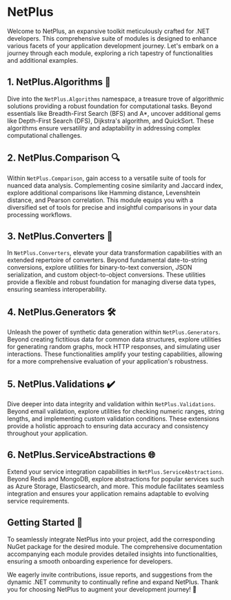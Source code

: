 # NetPlus

Welcome to NetPlus, an expansive toolkit meticulously crafted for .NET developers. This comprehensive suite of modules is designed to enhance various facets of your application development journey. Let's embark on a journey through each module, exploring a rich tapestry of functionalities and additional examples.

## 1. NetPlus.Algorithms 🧠

Dive into the `NetPlus.Algorithms` namespace, a treasure trove of algorithmic solutions providing a robust foundation for computational tasks. Beyond essentials like Breadth-First Search (BFS) and A*, uncover additional gems like Depth-First Search (DFS), Dijkstra's algorithm, and QuickSort. These algorithms ensure versatility and adaptability in addressing complex computational challenges.

## 2. NetPlus.Comparison 🔍

Within `NetPlus.Comparison`, gain access to a versatile suite of tools for nuanced data analysis. Complementing cosine similarity and Jaccard index, explore additional comparisons like Hamming distance, Levenshtein distance, and Pearson correlation. This module equips you with a diversified set of tools for precise and insightful comparisons in your data processing workflows.

## 3. NetPlus.Converters 🔄

In `NetPlus.Converters`, elevate your data transformation capabilities with an extended repertoire of converters. Beyond fundamental date-to-string conversions, explore utilities for binary-to-text conversion, JSON serialization, and custom object-to-object conversions. These utilities provide a flexible and robust foundation for managing diverse data types, ensuring seamless interoperability.

## 4. NetPlus.Generators 🛠️

Unleash the power of synthetic data generation within `NetPlus.Generators`. Beyond creating fictitious data for common data structures, explore utilities for generating random graphs, mock HTTP responses, and simulating user interactions. These functionalities amplify your testing capabilities, allowing for a more comprehensive evaluation of your application's robustness.

## 5. NetPlus.Validations ✔️

Dive deeper into data integrity and validation within `NetPlus.Validations`. Beyond email validation, explore utilities for checking numeric ranges, string lengths, and implementing custom validation conditions. These extensions provide a holistic approach to ensuring data accuracy and consistency throughout your application.

## 6. NetPlus.ServiceAbstractions 🌐

Extend your service integration capabilities in `NetPlus.ServiceAbstractions`. Beyond Redis and MongoDB, explore abstractions for popular services such as Azure Storage, Elasticsearch, and more. This module facilitates seamless integration and ensures your application remains adaptable to evolving service requirements.

## Getting Started 🚀

To seamlessly integrate NetPlus into your project, add the corresponding NuGet package for the desired module. The comprehensive documentation accompanying each module provides detailed insights into functionalities, ensuring a smooth onboarding experience for developers.

We eagerly invite contributions, issue reports, and suggestions from the dynamic .NET community to continually refine and expand NetPlus. Thank you for choosing NetPlus to augment your development journey! 🙌

